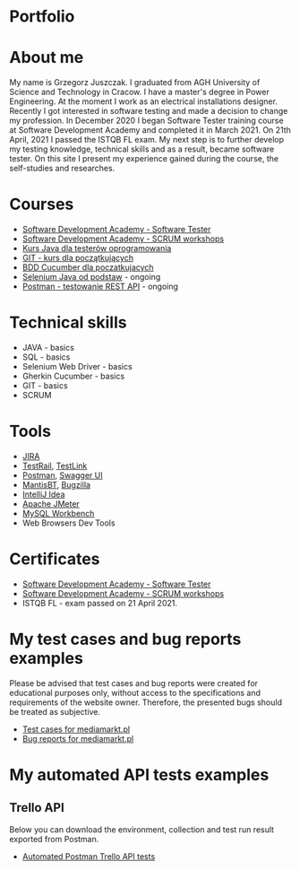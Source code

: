 # Portfolio
# About me
My name is Grzegorz Juszczak. I graduated from AGH University of Science and Technology in Cracow. 
I have a master's degree in Power Engineering. At the moment I work as an electrical installations designer. 
Recently I got interested in software testing and made a decision to change my profession.
In December 2020 I began Software Tester training course at Software Development Academy and completed it in March 2021. 
On 21th April, 2021 I passed the ISTQB FL exam.
My next step is to further develop my testing knowledge, technical skills and as a result, became software tester. 
On this site I present my experience gained during the course, the self-studies and researches.
# Courses
 - [Software Development Academy - Software Tester](https://sdacademy.pl/kursy/kurs-tester-zdalny/)
 - [Software Development Academy - SCRUM workshops](https://sdacademy.pl/)
 - [Kurs Java dla testerów oprogramowania](https://testeroprogramowania.pl/index.php/java-darmowy-kurs/)
 - [GIT - kurs dla początkujących](https://kursy.testeroprogramowania.pl/product/git-kurs-dla-poczatkujacych/)
 - [BDD Cucumber dla poczatkujacych](https://www.udemy.com/course/bdd-cucumber-dla-poczatkujacych/)
 - [Selenium Java od podstaw](https://www.udemy.com/course/kurs-selenium-java/) - ongoing
 - [Postman - testowanie REST API](https://www.udemy.com/course/kurs-postman) - ongoing
# Technical skills
 - JAVA - basics
 - SQL - basics
 - Selenium Web Driver - basics
 - Gherkin Cucumber - basics
 - GIT - basics
 - SCRUM
# Tools
 - [JIRA](https://www.atlassian.com/software/jira)
 - [TestRail](https://www.gurock.com/testrail/), [TestLink](https://testlink.org/)
 - [Postman](https://www.postman.com/), [Swagger UI](https://swagger.io/tools/swagger-ui/)
 - [MantisBT](https://www.mantisbt.org/), [Bugzilla](https://www.bugzilla.org/)
 - [IntelliJ Idea](https://www.jetbrains.com/idea/)
 - [Apache JMeter](https://jmeter.apache.org/)
 - [MySQL Workbench](https://www.mysql.com/products/workbench/)
 - Web Browsers Dev Tools
 # Certificates
 - [Software Development Academy - Software Tester](https://app.diplomasafe.com/pl-PL/s/0c6444e8/7c9b7cab)
 - [Software Development Academy - SCRUM workshops](https://app.diplomasafe.com/pl-PL/s/e15ddea3/f15e0c35)
 - ISTQB FL - exam passed on 21 April 2021.
 # My test cases and bug reports examples
 Please be advised that test cases and bug reports were created for educational purposes only, 
 without access to the specifications and requirements of the website owner. Therefore, the presented bugs should be treated as subjective.
 - [Test cases for mediamarkt.pl](https://docs.google.com/spreadsheets/d/1YYEe4BmYnAp0xh4HNB-LQ7BNCpNe7eExcVWjo_d5Ra4/edit?usp=sharing)
 - [Bug reports for mediamarkt.pl](https://docs.google.com/spreadsheets/d/133BCCAcXXnmDFVJC8W2GSy1tne7BdYrZaM_C6jSVXZs/edit?usp=sharing)
  # My automated API tests examples
  ## Trello API
  Below you can download the environment, collection and test run result exported from Postman.
  - [Automated Postman Trello API tests](https://drive.google.com/drive/folders/1w0Mx2wsBMRZAN-tCXIhhB5tKZWrXWw3C?usp=sharing)
